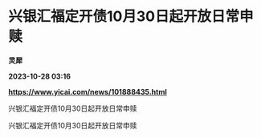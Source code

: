 # 兴银汇福定开债10月30日起开放日常申赎
**灵犀**

**2023-10-28 03:16**

**https://www.yicai.com/news/101888435.html**

兴银汇福定开债10月30日起开放日常申赎

兴银汇福定开债10月30日起开放日常申赎